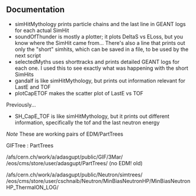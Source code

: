 ## Documentation

  * simHitMythology prints particle chains and the last line in GEANT logs for each actual SimHit
  * soundOfThunder is mostly a plotter; it plots DeltaS vs ELoss, but you know where the SimHit came from... There's also a line that prints out only the "short" simhits, which can be saved in a file, to be used by the next script
  * selectedMyths uses shorttracks and prints detailed GEANT logs for each one. I used this to see exactly what was happening with the short SimHits
  * gandalf is like simHitMythology, but prints out information relevant for LastE and TOF
  * plotCapETOF makes the scatter plot of LastE vs TOF

Previously...
  * SH_CapE_TOF is like simHitMythology, but it prints out different information, specifically the tof and the last neutron energy

_Note_
These are working pairs of EDM/PartTrees

GIFTree : PartTrees

/afs/cern.ch/work/a/adasgupt/public/GIF/3Mar/
/eos/cms/store/user/adasgupt/PartTrees/
(no EDM! old)

/afs/cern.ch/work/a/adasgupt/public/Neutron/simtrees/
/eos/cms/store/user/cschnaib/Neutron/MinBiasNeutronHP/MinBiasNeutronHP_ThermalON_LOG/
